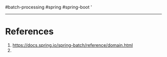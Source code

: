 #batch-processing #spring #spring-boot '


---
# References
1. https://docs.spring.io/spring-batch/reference/domain.html
2. 